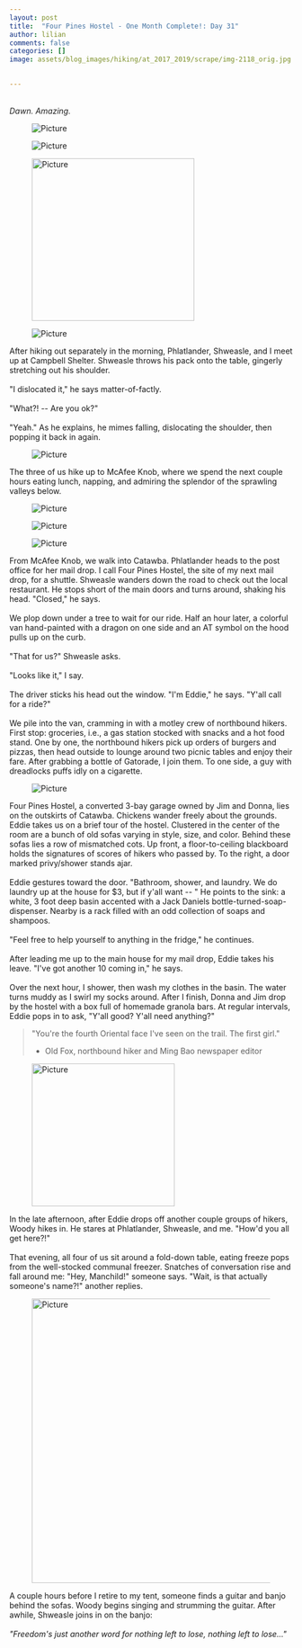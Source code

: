 ```yaml
---
layout: post  
title:  "Four Pines Hostel - One Month Complete!: Day 31"  
author: lilian  
comments: false  
categories: []  
image: assets/blog_images/hiking/at_2017_2019/scrape/img-2118_orig.jpg 
                  

---
```

<em><span style="color:rgb(34, 34, 34)"><br>Dawn. Amazing.</span></em>

<figure><img src="{{site.baseurl}}/assets/blog_images/hiking/at_2017_2019/scrape/img-2118_orig.jpg" alt="Picture" style="width:auto;max-width:100%"></figure>

<figure><img src="{{site.baseurl}}/assets/blog_images/hiking/at_2017_2019/scrape/img-2117_orig.jpg" alt="Picture" style="width:auto;max-width:100%"></figure>

<figure><img src="{{site.baseurl}}/assets/blog_images/hiking/at_2017_2019/scrape/img-2120.jpg?1487777913" alt="Picture" style="width:289;max-width:100%"></figure>

<figure><img src="{{site.baseurl}}/assets/blog_images/hiking/at_2017_2019/scrape/img-2122_orig.jpg" alt="Picture" style="width:auto;max-width:100%"></figure>

After hiking out separately in the morning, Phlatlander, Shweasle, and I meet up at Campbell Shelter. Shweasle throws his pack onto the table, gingerly stretching out his shoulder.&nbsp;<br><br>"I dislocated it," he says matter-of-factly.&nbsp;<br><br>"What?! -- Are you ok?"<br><br>"Yeah." As he explains, he mimes falling, dislocating the shoulder, then popping it back in again.&nbsp;

<figure><img src="{{site.baseurl}}/assets/blog_images/hiking/at_2017_2019/scrape/img-2127_orig.jpg" alt="Picture" style="width:auto;max-width:100%"></figure>

<span>The three of us hike up to McAfee Knob, where we spend the next couple hours eating lunch, napping, and admiring the splendor of the sprawling valleys below.&nbsp;</span>

<figure><img src="{{site.baseurl}}/assets/blog_images/hiking/at_2017_2019/scrape/img-2133_orig.jpg" alt="Picture" style="width:auto;max-width:100%"></figure>

<figure><img src="{{site.baseurl}}/assets/blog_images/hiking/at_2017_2019/scrape/img-2139_orig.jpg" alt="Picture" style="width:auto;max-width:100%"></figure>

<figure><img src="{{site.baseurl}}/assets/blog_images/hiking/at_2017_2019/scrape/img-2153_orig.jpg" alt="Picture" style="width:auto;max-width:100%"></figure>

From McAfee Knob, we walk into Catawba. Phlatlander heads to the post office for her mail drop. I call Four Pines Hostel, the site of my next mail drop, for a shuttle. Shweasle wanders down the road to check out the local restaurant. He stops short of the main doors and turns around, shaking his head. "Closed," he says.<br><br>We plop down under a tree to wait for our ride. Half an hour later, a colorful van hand-painted with a dragon on one side and an AT symbol on the hood pulls up on the curb.<br><br>"That for us?" Shweasle asks.<br><br>"Looks like it," I say.<br><br>The driver sticks his head out the window. "I'm Eddie," he says. "Y'all call for a ride?"<br><br>We pile into the van, cramming in with a motley crew of northbound hikers. First stop: groceries, i.e., a gas station stocked with snacks and a hot food stand. One by one, the northbound hikers pick up orders of burgers and pizzas, then head outside to lounge around two picnic tables and enjoy their fare. After grabbing a bottle of Gatorade, I join them. To one side, a guy with dreadlocks puffs idly on a cigarette.<br>

<figure><img src="{{site.baseurl}}/assets/blog_images/hiking/at_2017_2019/scrape/img-2154_orig.jpg" alt="Picture" style="width:auto;max-width:100%"></figure>

Four Pines Hostel, a converted 3-bay garage owned by Jim and Donna, lies on the outskirts of Catawba. Chickens wander freely about the grounds. Eddie takes us on a brief tour of the hostel. Clustered in the center of the room are a bunch of old sofas varying in style, size, and color. Behind these sofas lies a row of mismatched cots. Up front, a floor-to-ceiling blackboard holds the signatures of scores of hikers who passed by. To the right, a door marked privy/shower stands ajar.<br><br>Eddie gestures toward the door. "Bathroom, shower, and laundry. We do laundry up at the house for $3, but if y'all want -- " He points to the sink: a white, 3 foot deep basin accented with a Jack Daniels bottle-turned-soap-dispenser. Nearby is a rack filled with an odd collection of soaps and shampoos.&nbsp;<br><br>"Feel free to help yourself to anything in the fridge," he continues.<br><br>After leading me up to the main house for my mail drop, Eddie takes his leave. "I've got another 10 coming in," he says.<br><br>Over the next hour, I shower, then wash my clothes in the basin. The water turns muddy as I swirl my socks around. After I finish, Donna and Jim drop by the hostel with a box full of homemade granola bars. At regular intervals, Eddie pops in to ask, "Y'all good? Y'all need anything?"

<blockquote>"You're the fourth Oriental face I've seen on the trail. The first girl."

- Old Fox, northbound hiker and Ming Bao newspaper editor</blockquote>

<figure><img src="{{site.baseurl}}/assets/blog_images/hiking/at_2017_2019/scrape/img-2156.jpg?1487784991" alt="Picture" style="width:254;max-width:100%"></figure>

In the late afternoon, after Eddie drops off another couple groups of hikers, Woody hikes in. He stares at Phlatlander, Shweasle, and me. "How'd you all get here?!"<br><br>That evening, all four of us sit around a fold-down table, eating freeze pops from the well-stocked communal freezer. Snatches of conversation rise and fall around me: "Hey, Manchild!" someone says. "Wait, is that actually someone's name?!" another replies.<br>

<figure><img src="{{site.baseurl}}/assets/blog_images/hiking/at_2017_2019/scrape/img-2159.jpg?1487784912" alt="Picture" style="width:506;max-width:100%"></figure>

<span>A couple hours before I retire to my tent, someone finds a guitar and banjo behind the sofas. Woody begins singing and strumming the guitar. After awhile, Shweasle joins in on the banjo:</span><br><br><em>"Freedom's just another word for nothing left to lose, nothing left to lose..."</em>